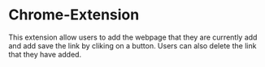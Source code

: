 # Chrome-Extension
This extension allow users to add the webpage that they are currently add and add save the link by cliking on a button. Users can also delete the link that they have added.

